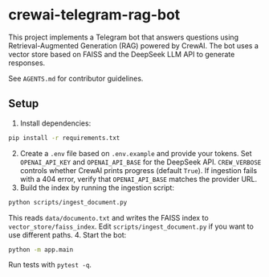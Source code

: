 # crewai-telegram-rag-bot

This project implements a Telegram bot that answers questions using Retrieval-Augmented Generation (RAG) powered by CrewAI. The bot uses a vector store based on FAISS and the DeepSeek LLM API to generate responses.

See `AGENTS.md` for contributor guidelines.

## Setup
1. Install dependencies:
```bash
pip install -r requirements.txt
```
2. Create a `.env` file based on `.env.example` and provide your tokens. Set
   `OPENAI_API_KEY` and `OPENAI_API_BASE` for the DeepSeek API. `CREW_VERBOSE`
   controls whether CrewAI prints progress (default `True`). If ingestion fails
   with a 404 error, verify that `OPENAI_API_BASE` matches the provider URL.
3. Build the index by running the ingestion script:
```bash
python scripts/ingest_document.py
```
   This reads `data/documento.txt` and writes the FAISS index to
   `vector_store/faiss_index`. Edit `scripts/ingest_document.py` if you
   want to use different paths.
4. Start the bot:
```bash
python -m app.main
```

Run tests with `pytest -q`.
